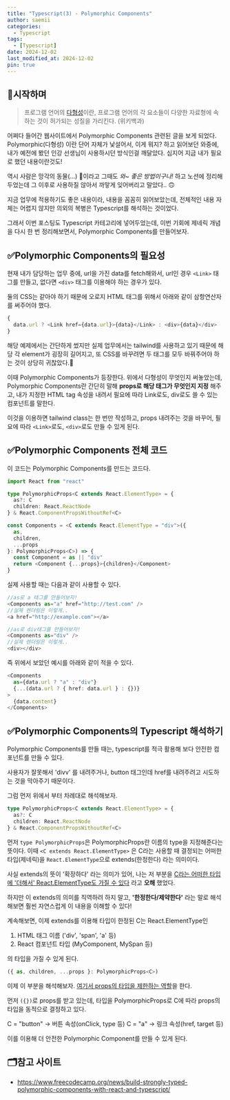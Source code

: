 ```yaml
---
title: "Typescript(3) - Polymorphic Components"
author: saemii
categories:
  - Typescript
tags:
  - [Typescript]
date: 2024-12-02
last_modified_at: 2024-12-02
pin: true
---
```


## 📌시작하며

> 프로그램 언어의 [다형성](<https://ko.wikipedia.org/wiki/%EB%8B%A4%ED%98%95%EC%84%B1_(%EC%BB%B4%ED%93%A8%ED%84%B0_%EA%B3%BC%ED%95%99)>)이란, 프로그램 언어의 각 요소들이 다양한 자료형에 속하는 것이 허가되는 성질을 가리킨다. (위키백과)

어쩌다 들어간 웹사이트에서 Polymorphic Components 관련된 글을 보게 되었다.
Polymorphic(다형성) 이란 단어 자체가 낯설어서, 이게 뭐지? 하고 읽어보던 와중에, 내가 예전에 봤던 인강 선생님이 사용하시던 방식인걸 깨달았다. 심지어 지금 내가 필요로 했던 내용이란것도!

역시 사람은 망각의 동물(...) 🥹이라고 그때도 <i>와~ 좋은 방법이구나!</i> 하고 노션에 정리해두었는데 그 이후로 사용하질 않아서 까맣게 잊어버리고 말았다.. 🙃

지금 업무에 적용하기도 좋은 내용이라, 내용을 꼼꼼히 읽어보았는데, 전체적인 내용 자체는 어렵지 않지만 의외의 복병은 Typescript를 해석하는 것이었다.

그래서 이번 포스팅도 Typescript 카테고리에 넣어두었는데, 이번 기회에 제네릭 개념을 다시 한 번 정리해보면서, Polymorphic Components를 만들어보자.

## ✅Polymorphic Components의 필요성

현재 내가 담당하는 업무 중에, url을 가진 data를 fetch해와서, url인 경우 `<Link>` 태그를 만들고, 없다면 `<div>` 태그를 이용해야 하는 경우가 있다.

둘의 CSS는 같아야 하기 때문에 오로지 HTML 태그를 위해서 아래와 같이 삼항연산자를 써주어야 했다.

```javascript
{
  data.url ? <Link href={data.url}>{data}</Link> : <div>{data}</div>
}
```

해당 예제에서는 간단하게 썼지만 실제 업무에서는 tailwind를 사용하고 있기 때문에 해당 각 element가 굉장히 길어지고, 또 CSS를 바꾸려면 두 태그를 모두 바꿔주어야 하는 것이 상당히 귀찮았다.🤔

이때 Polymorphic Components가 등장한다.
위에서 다형성이 무엇인지 써놓았는데, Polymorphic Components란 간단히 말해 **props로 해당 태그가 무엇인지 지정** 해주고, 내가 지정한 HTML tag 속성을 내려서 필요에 따라 Link로도, div로도 쓸 수 있는 컴포넌트를 말한다.

이것을 이용하면 tailwind class는 한 번만 작성하고, props 내려주는 것을 바꾸어, 필요에 따라 `<Link>`로도, `<div>`로도 만들 수 있게 된다.

## ✅Polymorphic Components 전체 코드

이 코드는 Polymorphic Components를 만드는 코드다.

```typescript
import React from "react"

type PolymorphicProps<C extends React.ElementType> = {
  as?: C
  children: React.ReactNode
} & React.ComponentPropsWithoutRef<C>

const Components = <C extends React.ElementType = "div">({
  as,
  children,
  ...props
}: PolymorphicProps<C>) => {
  const Component = as || "div"
  return <Component {...props}>{children}</Component>
}
```

실제 사용할 때는 다음과 같이 사용할 수 있다.

```typescript
//as로 a 태그를 만들어보자!
<Components as="a" href="http://test.com" />
//실제 렌더링은 이렇게..
<a href="http://example.com"></a>
```

```typescript
//as로 div태그를 만들어보자!
<Components as="div" />
//실제 렌더링은 이렇게..
<div></div>
```

즉 위에서 보았던 예시를 아래와 같이 적을 수 있다.

```typescript
<Components
  as={data.url ? "a" : "div"}
  {...(data.url ? { href: data.url } : {})}
>
  {data.content}
</Components>
```

## ✅Polymorphic Components의 Typescript 해석하기

Polymorphic Components를 만들 때는, typescript를 적극 활용해 보다 안전한 컴포넌트를 만들 수 있다.

사용자가 잘못해서 'divv' 를 내려주거나, button 태그인데 href를 내려주려고 시도하는 것을 막아주기 때문이다.

그럼 먼저 위에서 부터 차례대로 해석해보자.

```typescript
type PolymorphicProps<C extends React.ElementType> = {
  as?: C
  children: React.ReactNode
} & React.ComponentPropsWithoutRef<C>
```

먼저 `type PolymorphicProps`은 PolymorphicProps란 이름의 type을 지정해준다는 뜻이다.
이때 `<C extends React.ElementType>` 은 C라는 사용할 때 결정되는 어떠한 타입(제네릭)을 `React.ElementType`으로 extends(한정한다) 라는 의미이다.

사실 extends의 뜻이 '확장하다' 라는 의미가 있어, 나는 저 부분을 <u>C라는 어떠한 타입에 '더해서' React.ElementType도 가질 수 있다</u> 라고 **오해** 했었다.

하지만 이 extends의 의미를 직역하려 하지 말고, **'한정한다/제약한다'** 라는 말로 해석해보면 훨씬 자연스럽게 이 내용을 이해할 수 있다!

계속해보면, 이제 extends를 이용해 타입이 한정된 C는 React.ElementType인

1. HTML 태그 이름 ('div', 'span', 'a' 등)
2. React 컴포넌트 타입 (MyComponent, MySpan 등)

의 타입을 가질 수 있게 된다.

```typescript
({ as, children, ...props }: PolymorphicProps<C>) 
```
이제 이 부분을 해석해보자. <u>여기서 props의 타입을 제한하는 역할</u>을 한다.

먼저 `({})`로 props를 받고 있는데, 타입을 PolymorphicProps<C>로 C에 따라 props의 타입을 동적으로 결정하고 있다.

C = "button" → 버튼 속성(onClick, type 등)
C = "a" → 링크 속성(href, target 등)

이를 이용해 더 안전한 Polymorphic Component를 만들 수 있게 된다.




## 🗂️참고 사이트

- <https://www.freecodecamp.org/news/build-strongly-typed-polymorphic-components-with-react-and-typescript/>

